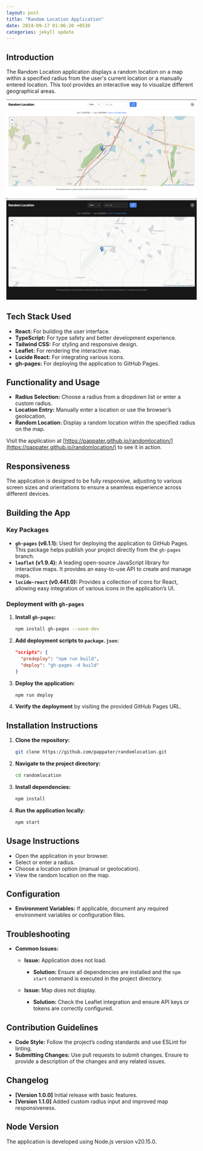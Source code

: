 ```yaml
---
layout: post
title: "Random Location Application"
date: 2024-09-17 01:06:20 +0530
categories: jekyll update
---
```


## Introduction

The Random Location application displays a random location on a map within a specified radius from the user's current location or a manually entered location. This tool provides an interactive way to visualize different geographical areas.

![Random Location App in light mode](../assets/images/light.png)
![Random Location App in dark mode](../assets/images/dark.png)

## Tech Stack Used

- **React:** For building the user interface.
- **TypeScript:** For type safety and better development experience.
- **Tailwind CSS:** For styling and responsive design.
- **Leaflet:** For rendering the interactive map.
- **Lucide React:** For integrating various icons.
- **gh-pages:** For deploying the application to GitHub Pages.

## Functionality and Usage

- **Radius Selection:** Choose a radius from a dropdown list or enter a custom radius.
- **Location Entry:** Manually enter a location or use the browser’s geolocation.
- **Random Location:** Display a random location within the specified radius on the map.

Visit the application at [https://pappater.github.io/randomlocation/](https://pappater.github.io/randomlocation/) to see it in action.

## Responsiveness

The application is designed to be fully responsive, adjusting to various screen sizes and orientations to ensure a seamless experience across different devices.

## Building the App

### Key Packages

- **`gh-pages` (v6.1.1):** Used for deploying the application to GitHub Pages. This package helps publish your project directly from the `gh-pages` branch.
- **`leaflet` (v1.9.4):** A leading open-source JavaScript library for interactive maps. It provides an easy-to-use API to create and manage maps.
- **`lucide-react` (v0.441.0):** Provides a collection of icons for React, allowing easy integration of various icons in the application’s UI.

### Deployment with `gh-pages`

1. **Install `gh-pages`:**

   ```bash
   npm install gh-pages --save-dev
   ```

2. **Add deployment scripts to `package.json`:**

   ```json
   "scripts": {
     "predeploy": "npm run build",
     "deploy": "gh-pages -d build"
   }
   ```

3. **Deploy the application:**

   ```bash
   npm run deploy
   ```

4. **Verify the deployment** by visiting the provided GitHub Pages URL.

## Installation Instructions

1. **Clone the repository:**

   ```bash
   git clone https://github.com/pappater/randomlocation.git
   ```

2. **Navigate to the project directory:**

   ```bash
   cd randomlocation
   ```

3. **Install dependencies:**

   ```bash
   npm install
   ```

4. **Run the application locally:**
   ```bash
   npm start
   ```

## Usage Instructions

- Open the application in your browser.
- Select or enter a radius.
- Choose a location option (manual or geolocation).
- View the random location on the map.

## Configuration

- **Environment Variables:** If applicable, document any required environment variables or configuration files.

## Troubleshooting

- **Common Issues:**

  - **Issue:** Application does not load.

    - **Solution:** Ensure all dependencies are installed and the `npm start` command is executed in the project directory.

  - **Issue:** Map does not display.
    - **Solution:** Check the Leaflet integration and ensure API keys or tokens are correctly configured.

## Contribution Guidelines

- **Code Style:** Follow the project’s coding standards and use ESLint for linting.
- **Submitting Changes:** Use pull requests to submit changes. Ensure to provide a description of the changes and any related issues.

## Changelog

- **[Version 1.0.0]** Initial release with basic features.
- **[Version 1.1.0]** Added custom radius input and improved map responsiveness.

## Node Version

The application is developed using Node.js version v20.15.0.
